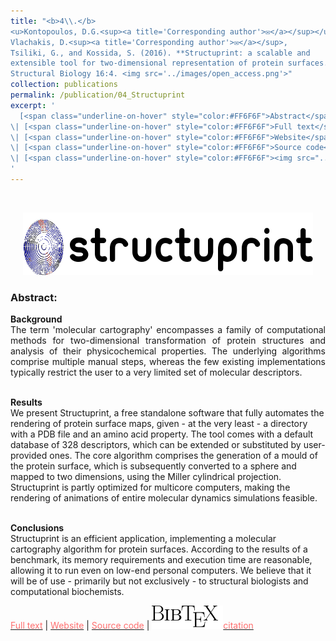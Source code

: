 ```yaml
---
title: "<b>4\\.</b> 
<u>Kontopoulos, D.G.<sup><a title='Corresponding author'>✉</a></sup></u>, 
Vlachakis, D.<sup><a title='Corresponding author'>✉</a></sup>, 
Tsiliki, G., and Kossida, S. (2016). **Structuprint: a scalable and 
extensible tool for two-dimensional representation of protein surfaces.** BMC 
Structural Biology 16:4. <img src='../images/open_access.png'>"
collection: publications
permalink: /publication/04_Structuprint
excerpt: '
  [<span class="underline-on-hover" style="color:#FF6F6F">Abstract</span>](../publication/04_Structuprint)
\| [<span class="underline-on-hover" style="color:#FF6F6F">Full text</span>](https://bmcstructbiol.biomedcentral.com/articles/10.1186/s12900-016-0055-7)
\| [<span class="underline-on-hover" style="color:#FF6F6F">Website</span>](https://dgkontopoulos.github.io/Structuprint/)
\| [<span class="underline-on-hover" style="color:#FF6F6F">Source code</span>](https://github.com/dgkontopoulos/Structuprint)
\| [<span class="underline-on-hover" style="color:#FF6F6F"><img src="../images/bibtex.svg">citation</span>](../bibtex/4_Structuprint.bib)
'
---
```


<br><center><img src="../images/publications/structuprintlogo.png"></center>

### Abstract:

<p style='text-align: justify;'>
<b>Background</b><br>
The term 'molecular cartography' encompasses a family of computational 
methods for two-dimensional transformation of protein structures and 
analysis of their physicochemical properties. The underlying algorithms 
comprise multiple manual steps, whereas the few existing implementations 
typically restrict the user to a very limited set of molecular 
descriptors.<br><br>

<b>Results</b><br>
We present Structuprint, a free standalone software that fully 
automates the rendering of protein surface maps, given - at the very 
least - a directory with a PDB file and an amino acid property. The tool 
comes with a default database of 328 descriptors, which can be extended 
or substituted by user-provided ones. The core algorithm comprises the 
generation of a mould of the protein surface, which is subsequently 
converted to a sphere and mapped to two dimensions, using the Miller 
cylindrical projection. Structuprint is partly optimized for multicore 
computers, making the rendering of animations of entire molecular 
dynamics simulations feasible.<br><br>

<b>Conclusions</b><br>
Structuprint is an efficient application, implementing a molecular 
cartography algorithm for protein surfaces. According to the results of 
a benchmark, its memory requirements and execution time are reasonable, 
allowing it to run even on low-end personal computers. We believe that 
it will be of use - primarily but not exclusively - to structural 
biologists and computational biochemists.
</p>

[<span class="underline-on-hover" style="color:#FF6F6F">Full text</span>](https://bmcstructbiol.biomedcentral.com/articles/10.1186/s12900-016-0055-7)
\| [<span class="underline-on-hover" style="color:#FF6F6F">Website</span>](https://dgkontopoulos.github.io/Structuprint/)
\| [<span class="underline-on-hover" style="color:#FF6F6F">Source code</span>](https://github.com/dgkontopoulos/Structuprint)
\| [<span class="underline-on-hover" style="color:#FF6F6F"><img src="../images/bibtex.svg">citation</span>](../bibtex/4_Structuprint.bib)

